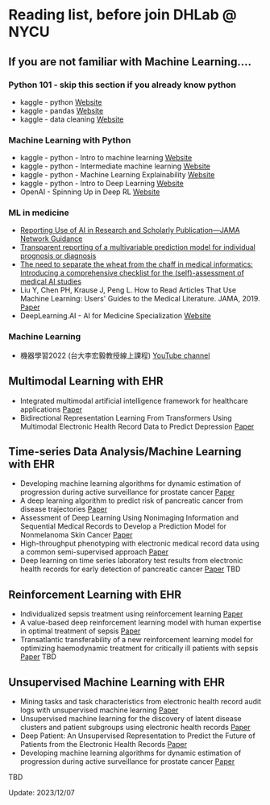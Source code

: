 # Reading list, before join DHLab @ NYCU

## If you are not familiar with Machine Learning....

### Python 101 - skip this section if you already know python
- kaggle - python [Website](https://www.kaggle.com/learn/python)
- kaggle - pandas [Website](https://www.kaggle.com/learn/pandas)
- kaggle - data cleaning [Website](https://www.kaggle.com/learn/data-cleaning)

### Machine Learning with Python
- kaggle - python - Intro to machine learning [Website](https://www.kaggle.com/learn/intro-to-machine-learning)
- kaggle - python - Intermediate machine learning [Website](https://www.kaggle.com/learn/intermediate-machine-learning)
- kaggle - python - Machine Learning Explainability [Website](https://www.kaggle.com/learn/machine-learning-explainability)
- kaggle - python - Intro to Deep Learning [Website](https://www.kaggle.com/learn/intro-to-deep-learning)
- OpenAI - Spinning Up in Deep RL [Website](https://spinningup.openai.com/en/latest/index.html)

### ML in medicine
- [Reporting Use of AI in Research and Scholarly Publication—JAMA Network Guidance](https://jamanetwork.com/journals/jama/fullarticle/2816213)
- [Transparent reporting of a multivariable prediction model for individual prognosis or diagnosis](https://www.equator-network.org/reporting-guidelines/tripod-statement/)
- [The need to separate the wheat from the chaff in medical informatics: Introducing a comprehensive checklist for the (self)-assessment of medical AI studies](https://www.sciencedirect.com/science/article/pii/S1386505621001362)
- Liu Y, Chen PH, Krause J, Peng L. How to Read Articles That Use Machine Learning: Users' Guides to the Medical Literature. JAMA, 2019. [Paper](https://paperpile.com/shared/Jtc1tu)
- DeepLearning.AI - AI for Medicine Specialization [Website](https://www.deeplearning.ai/program/ai-for-medicine-specialization/)

### Machine Learning
- 機器學習2022 (台大李宏毅教授線上課程) [YouTube channel](https://www.youtube.com/watch?v=7XZR0-4uS5s&list=PLJV_el3uVTsPM2mM-OQzJXziCGJa8nJL8)

## Multimodal Learning with EHR
- Integrated multimodal artificial intelligence framework for healthcare applications [Paper](https://www.nature.com/articles/s41746-022-00689-4)
- Bidirectional Representation Learning From Transformers Using Multimodal Electronic Health Record Data to Predict Depression [Paper](https://ieeexplore.ieee.org/document/9369833/)

## Time-series Data Analysis/Machine Learning with EHR
- Developing machine learning algorithms for dynamic estimation of progression during active surveillance for prostate cancer [Paper](https://www.nature.com/articles/s41746-022-00659-w)
- A deep learning algorithm to predict risk of pancreatic cancer from disease trajectories [Paper](https://www.nature.com/articles/s41591-023-02332-5)
- Assessment of Deep Learning Using Nonimaging Information and Sequential Medical Records to Develop a Prediction Model for Nonmelanoma Skin Cancer [Paper](https://jamanetwork.com/journals/jamadermatology/fullarticle/2749356)
- High-throughput phenotyping with electronic medical record data using a common semi-supervised approach [Paper](https://www.nature.com/articles/s41596-019-0227-6)
- Deep learning on time series laboratory test results from electronic health records for early detection of pancreatic cancer [Paper](https://linkinghub.elsevier.com/retrieve/pii/S1532046422001113)
TBD

## Reinforcement Learning with EHR
- Individualized sepsis treatment using reinforcement learning [Paper](https://www.nature.com/articles/s41591-018-0253-x)
- A value-based deep reinforcement learning model with human expertise in optimal treatment of sepsis [Paper](https://www.nature.com/articles/s41746-023-00755-5)
- Transatlantic transferability of a new reinforcement learning model for optimizing haemodynamic treatment for critically ill patients with sepsis [Paper](https://www.sciencedirect.com/science/article/pii/S0933365720312689)
TBD

## Unsupervised Machine Learning with EHR
- Mining tasks and task characteristics from electronic health record audit logs with unsupervised machine learning [Paper](https://academic.oup.com/jamia/article-abstract/28/6/1168/6133907)
- Unsupervised machine learning for the discovery of latent disease clusters and patient subgroups using electronic health records [Paper](https://www.sciencedirect.com/science/article/pii/S1532046419302849)
- Deep Patient: An Unsupervised Representation to Predict the Future of Patients from the Electronic Health Records [Paper](https://www.nature.com/articles/srep26094)
- Developing machine learning algorithms for dynamic estimation of progression during active surveillance for prostate cancer [Paper](https://www.nature.com/articles/s41746-022-00659-w)

TBD

Update: 2023/12/07
